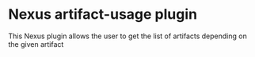 # Nexus artifact-usage plugin

 This Nexus plugin allows the user to get the list of artifacts depending on the given artifact
